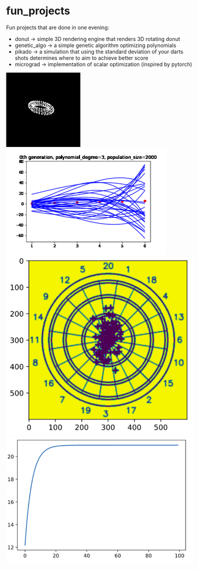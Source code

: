 # fun_projects

Fun projects that are done in one evening:
- donut -> simple 3D rendering engine that renders 3D rotating donut
- genetic_algo -> a simple genetic algorithm optimizing polynomials
- pikado -> a simulation that using the standard deviation of your darts shots determines where to aim to achieve better score
- micrograd -> implementation of scalar optimization (inspired by pytorch)

![donut](donut_rotating/video.gif) 
![genetic](genetic_algo/video.gif) 
![pikado](pikado/pikado.png) 
![micorgrad](micrograd/micrograd.png "optimizing x** - 42x + 272")
